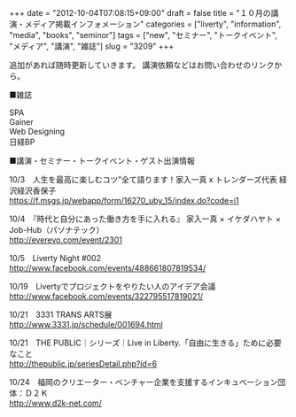 +++
date = "2012-10-04T07:08:15+09:00"
draft = false
title = "１０月の講演・メディア掲載インフォメーション"
categories = ["liverty", "information", "media", "books", "seminor"]
tags = ["new", "セミナー", "トークイベント", "メディア", "講演", "雑誌"]
slug = "3209"
+++

追加があれば随時更新していきます。 講演依頼などはお問い合わせのリンクから。

■雑誌

SPA<br />
Gainer<br />
Web Designing<br />
日経BP<br />


■講演・セミナー・トークイベント・ゲスト出演情報

10/3　人生を最高に楽しむコツ”全て語ります！家入一真 x トレンダーズ代表 経沢経沢香保子<br />
<a href="https://f.msgs.jp/webapp/form/16270_uby_15/index.do?code=i1">https://f.msgs.jp/webapp/form/16270_uby_15/index.do?code=i1</a>

10/4　『時代と自分にあった働き方を手に入れる』 家入一真 × イケダハヤト × Job-Hub（パソナテック）<br />
<a href="http://everevo.com/event/2301">http://everevo.com/event/2301</a>

10/5　Liverty Night #002<br />
<a href="http://www.facebook.com/events/488661807819534/">http://www.facebook.com/events/488661807819534/</a>

10/19　Livertyでプロジェクトをやりたい人のアイデア会議<br />
<a href="http://www.facebook.com/events/322795517819021/">http://www.facebook.com/events/322795517819021/</a>

10/21　3331 TRANS ARTS展<br />
<a href="http://www.3331.jp/schedule/001694.html">http://www.3331.jp/schedule/001694.html</a>

10/21　THE PUBLIC｜シリーズ｜Live in Liberty.「自由に生きる」ために必要なこと <br />
<a href="http://thepublic.jp/seriesDetail.php?id=6">http://thepublic.jp/seriesDetail.php?id=6</a>

10/24　福岡のクリエーター・ベンチャー企業を支援するインキュベーション団体：Ｄ２Ｋ<br />
<a href="http://www.d2k-net.com/">http://www.d2k-net.com/</a>
